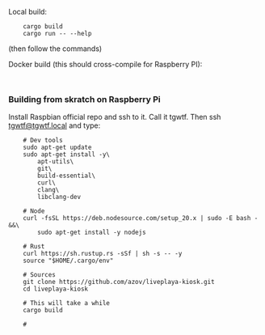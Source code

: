 Local build: 

```shell
    cargo build
    cargo run -- --help 
```
(then follow the commands)


Docker build (this should cross-compile for Raspberry PI):

```shell


```





### Building from skratch on Raspberry Pi

Install Raspbian official repo and ssh to it. Call it tgwtf. Then
ssh tgwtf@tgwtf.local and type: 

```
    # Dev tools
    sudo apt-get update 
    sudo apt-get install -y\
	    apt-utils\
	    git\
	    build-essential\
	    curl\
		clang\
		libclang-dev

    # Node
    curl -fsSL https://deb.nodesource.com/setup_20.x | sudo -E bash - &&\
        sudo apt-get install -y nodejs
	
    # Rust
    curl https://sh.rustup.rs -sSf | sh -s -- -y
    source "$HOME/.cargo/env"

    # Sources
	git clone https://github.com/azov/liveplaya-kiosk.git
	cd liveplaya-kiosk
    
    # This will take a while
    cargo build 

    # 
```
